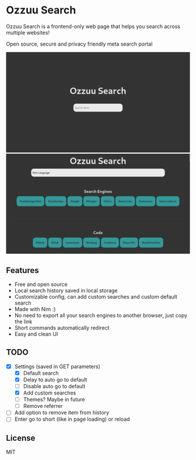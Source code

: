 # Ozzuu Search

Ozzuu Search is a frontend-only web page that helps you search across multiple websites!

Open source, secure and privacy friendly meta search portal

![Clean state](images/clean.png)
![Search state](images/search.png)

## Features

- Free and open source
- Local search history saved in local storage
- Customizable config, can add custom searches and custom default search
- Made with Nim :)
- No need to export all your search engines to another browser, just copy the link
- Short commands automatically redirect
- Easy and clean UI

## TODO

- [x] Settings (saved in GET parameters)
  - [x] Default search
  - [x] Delay to auto go to default
  - [ ] Disable auto go to default
  - [x] Add custom searches
  - [ ] Themes? Maybe in future
  - [ ] Remove referrer
- [ ] Add option to remove item from history
- [ ] Enter go to short (like in page loading) or reload

## License

MIT
